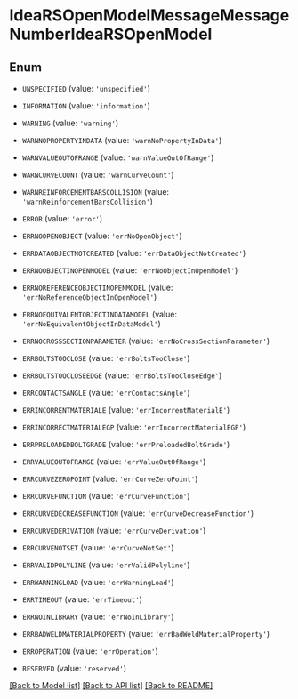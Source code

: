 # IdeaRSOpenModelMessageMessageNumberIdeaRSOpenModel


## Enum

* `UNSPECIFIED` (value: `'unspecified'`)

* `INFORMATION` (value: `'information'`)

* `WARNING` (value: `'warning'`)

* `WARNNOPROPERTYINDATA` (value: `'warnNoPropertyInData'`)

* `WARNVALUEOUTOFRANGE` (value: `'warnValueOutOfRange'`)

* `WARNCURVECOUNT` (value: `'warnCurveCount'`)

* `WARNREINFORCEMENTBARSCOLLISION` (value: `'warnReinforcementBarsCollision'`)

* `ERROR` (value: `'error'`)

* `ERRNOOPENOBJECT` (value: `'errNoOpenObject'`)

* `ERRDATAOBJECTNOTCREATED` (value: `'errDataObjectNotCreated'`)

* `ERRNOOBJECTINOPENMODEL` (value: `'errNoObjectInOpenModel'`)

* `ERRNOREFERENCEOBJECTINOPENMODEL` (value: `'errNoReferenceObjectInOpenModel'`)

* `ERRNOEQUIVALENTOBJECTINDATAMODEL` (value: `'errNoEquivalentObjectInDataModel'`)

* `ERRNOCROSSSECTIONPARAMETER` (value: `'errNoCrossSectionParameter'`)

* `ERRBOLTSTOOCLOSE` (value: `'errBoltsTooClose'`)

* `ERRBOLTSTOOCLOSEEDGE` (value: `'errBoltsTooCloseEdge'`)

* `ERRCONTACTSANGLE` (value: `'errContactsAngle'`)

* `ERRINCORRENTMATERIALE` (value: `'errIncorrentMaterialE'`)

* `ERRINCORRECTMATERIALEGP` (value: `'errIncorrectMaterialEGP'`)

* `ERRPRELOADEDBOLTGRADE` (value: `'errPreloadedBoltGrade'`)

* `ERRVALUEOUTOFRANGE` (value: `'errValueOutOfRange'`)

* `ERRCURVEZEROPOINT` (value: `'errCurveZeroPoint'`)

* `ERRCURVEFUNCTION` (value: `'errCurveFunction'`)

* `ERRCURVEDECREASEFUNCTION` (value: `'errCurveDecreaseFunction'`)

* `ERRCURVEDERIVATION` (value: `'errCurveDerivation'`)

* `ERRCURVENOTSET` (value: `'errCurveNotSet'`)

* `ERRVALIDPOLYLINE` (value: `'errValidPolyline'`)

* `ERRWARNINGLOAD` (value: `'errWarningLoad'`)

* `ERRTIMEOUT` (value: `'errTimeout'`)

* `ERRNOINLIBRARY` (value: `'errNoInLibrary'`)

* `ERRBADWELDMATERIALPROPERTY` (value: `'errBadWeldMaterialProperty'`)

* `ERROPERATION` (value: `'errOperation'`)

* `RESERVED` (value: `'reserved'`)

[[Back to Model list]](../README.md#documentation-for-models) [[Back to API list]](../README.md#documentation-for-api-endpoints) [[Back to README]](../README.md)


